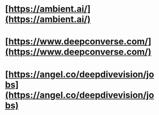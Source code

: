 # [https://ambient.ai/](https://ambient.ai/)
# [https://www.deepconverse.com/](https://www.deepconverse.com/)
# [https://angel.co/deepdivevision/jobs](https://angel.co/deepdivevision/jobs)
# []()
